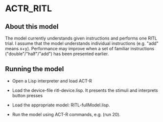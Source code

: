 # ACTR_RITL

## About this model

The model currently understands given instructions and performs one RITL trial. 
I assume that the model understands individual instructions (e.g. "add" means x+y). Performance may improve when a set of familiar instructions ("double"/"half"/"add") has been presented earlier.

## Running the model

* Open a Lisp interpreter and load ACT-R

* Load the device-file ritl-device.lisp. It presents the stimuli and interprets button presses

* Load the appropriate model: RITL-fullModel.lisp.

* Run the model using ACT-R commands, e.g. (run 20).


